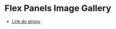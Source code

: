 # Flex Panels Image Gallery
- [Link do strony](https://dexiefy.github.io/Flex_Panels_Image_Gallery/index.html)
